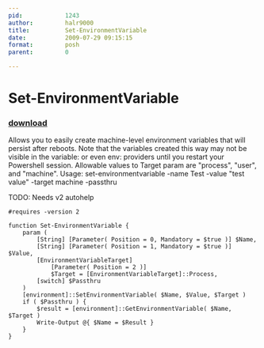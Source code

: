 ```yaml
---
pid:            1243
author:         halr9000
title:          Set-EnvironmentVariable
date:           2009-07-29 09:15:15
format:         posh
parent:         0

---
```


# Set-EnvironmentVariable

### [download](Scripts\1243.ps1)

Allows you to easily create machine-level environment variables that will persist after reboots.  Note that the variables created this way may not be visible in the variable: or even env: providers until you restart your Powershell session.  Allowable values to Target param are "process", "user", and "machine".
Usage: 
  set-environmentvariable -name Test -value "test value" -target machine -passthru

TODO: Needs v2 autohelp

```posh
#requires -version 2

function Set-EnvironmentVariable {
	param (
		[String] [Parameter( Position = 0, Mandatory = $true )] $Name,
		[String] [Parameter( Position = 1, Mandatory = $true )] $Value,
		[EnvironmentVariableTarget] 
			[Parameter( Position = 2 )]
			$Target = [EnvironmentVariableTarget]::Process, 
		[switch] $Passthru
	)
	[environment]::SetEnvironmentVariable( $Name, $Value, $Target )
	if ( $Passthru ) {
		$result = [environment]::GetEnvironmentVariable( $Name, $Target )
		Write-Output @{ $Name = $Result }
	}
}
```
